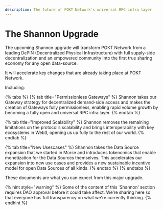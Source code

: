```yaml
---
description: The future of POKT Network's universal RPC infra layer
---
```


# The Shannon Upgrade

The upcoming Shannon upgrade will transform POKT Network from a leading DePIN (Decentralized Physical Infrastructure) with full supply-side decentralization and an empowered community into the first true sharing economy for any open data-source.&#x20;

It will accelerate key changes that are already taking place at POKT Network.

Including:

{% tabs %}
{% tab title="Permissionless Gateways" %}
Shannon takes our Gateway strategy for decentralized demand-side access and makes the creation of Gateways fully permissionless, enabling rapid volume growth by becoming a fully open and universal RPC infra layer.
{% endtab %}

{% tab title="Improved Scalability" %}
Shannon removes the remaining limitations on the protocol’s scalability and brings interoperability with key ecosystems in Web3, opening us up fully to the rest of our world.
{% endtab %}

{% tab title="New Usescases" %}
Shannon takes the Data Source expansion that we started in Morse and introduces tokenomics that enable monetization for the Data Sources themselves. This accelerates our expansion into new use cases and provides a new sustainable incentive model for open Data Sources of all kinds.
{% endtab %}
{% endtabs %}

These documents are what you can expect from this major upgrade.

{% hint style="warning" %}
Some of the content of this 'Shannon' section requires DAO approval before it could take affect. We're sharing here so that everyone has full transparency on what we're currently thinking.&#x20;
{% endhint %}

